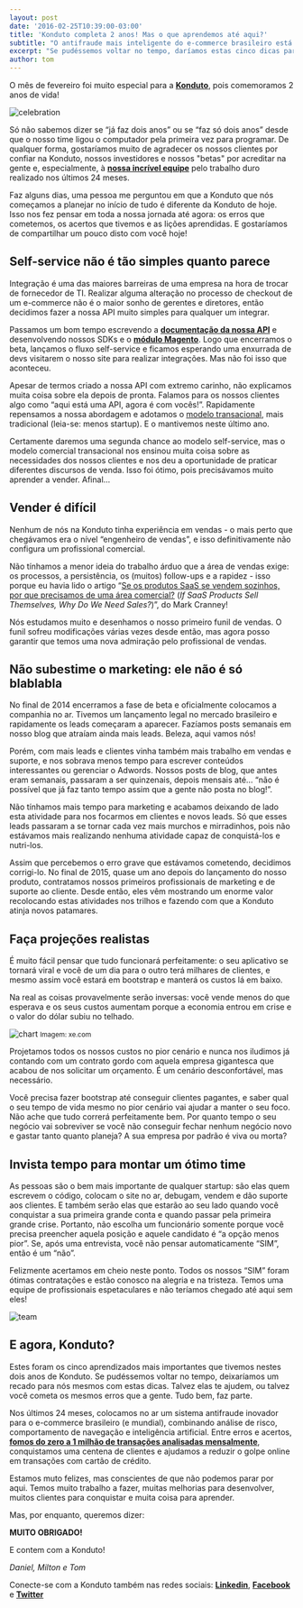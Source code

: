 ```yaml
---
layout: post
date: '2016-02-25T10:39:00-03:00'
title: 'Konduto completa 2 anos! Mas o que aprendemos até aqui?'
subtitle: "O antifraude mais inteligente do e-commerce brasileiro está comemorando dois anos de vida. "
excerpt: "Se pudéssemos voltar no tempo, daríamos estas cinco dicas para nós mesmos"
author: tom
---
```

O mês de fevereiro foi muito especial para a **[Konduto](https://www.konduto.com/?utm_source=konduto&utm_medium=blog&utm_campaign=conteudo-2a)**, pois comemoramos  2 anos de vida! 

![celebration](/images/160225-celebrate.gif)

Só não sabemos dizer se “já faz dois anos” ou se “faz só dois anos” desde que o nosso time ligou o computador pela primeira vez para programar. De qualquer forma, gostaríamos muito de agradecer os nossos clientes por confiar na Konduto, nossos investidores e nossos "betas" por acreditar na gente e, especialmente, à **[nossa incrível equipe](https://www.konduto.com/pt/about/?utm_source=konduto&utm_medium=blog&utm_campaign=conteudo-2a)** pelo trabalho duro realizado nos últimos 24 meses. 

Faz alguns dias, uma pessoa me perguntou em que a Konduto que nós começamos a planejar no início de tudo é diferente da Konduto de hoje. Isso nos fez pensar em toda a nossa jornada até agora: os erros que cometemos, os acertos que tivemos e as lições aprendidas. E gostaríamos de compartilhar um pouco disto com você hoje! 

## Self-service não é tão simples quanto parece

Integração é uma das maiores barreiras de uma empresa na hora de trocar de fornecedor de TI. Realizar alguma alteração no processo de checkout de um e-commerce não é o maior sonho de gerentes e diretores, então decidimos fazer a nossa API muito simples para qualquer um integrar.

Passamos um bom tempo escrevendo a **[documentação da nossa API](http://docs.konduto.com/?utm_source=konduto&utm_medium=blog&utm_campaign=conteudo-2a)** e desenvolvendo nossos SDKs e o **[módulo Magento](https://www.magentocommerce.com/magento-connect/konduto-fraud-detection-service.html)**. Logo que encerramos o beta, lançamos o fluxo self-service e ficamos esperando uma enxurrada de devs visitarem o nosso site para realizar integrações. Mas não foi isso que aconteceu. 

Apesar de termos criado a nossa API com extremo carinho, não explicamos muita coisa sobre ela depois de pronta. Falamos para os nossos clientes algo como “aqui está uma API, agora é com vocês!”. Rapidamente repensamos a nossa abordagem e adotamos o [modelo transacional](http://chaotic-flow.com/saas-startup-strategy-three-saas-sales-models/), mais tradicional (leia-se: menos startup). E o mantivemos neste último ano. 

Certamente daremos uma segunda chance ao modelo self-service, mas o modelo comercial transacional nos ensinou muita coisa sobre as necessidades dos nossos clientes e nos deu a oportunidade de praticar diferentes discursos de venda. Isso foi ótimo, pois precisávamos muito aprender a vender. Afinal… 

## Vender é difícil

Nenhum de nós na Konduto tinha experiência em vendas - o mais perto que chegávamos era o nível “engenheiro de vendas”, e isso definitivamente não configura um profissional comercial.

Não tínhamos a menor ideia do trabalho árduo que a área de vendas exige: os processos, a persistência, os (muitos) follow-ups e a rapidez - isso porque eu havia lido o artigo “[Se os produtos SaaS se vendem sozinhos, por que precisamos de uma área comercial?](http://a16z.com/2014/05/30/selling-saas-products-dont-sell-themselves/) (*If SaaS Products Sell Themselves, Why Do We Need Sales?*)”, do Mark Cranney! 

Nós estudamos muito e desenhamos o nosso primeiro funil de vendas. O funil sofreu modificações várias vezes desde então, mas agora posso garantir que temos uma nova admiração pelo profissional de vendas. 

## Não subestime o marketing: ele não é só blablabla

No final de 2014 encerramos a fase de beta e oficialmente colocamos a companhia no ar. Tivemos um lançamento legal no mercado brasileiro e rapidamente os leads começaram a aparecer. Fazíamos posts semanais em nosso blog que atraíam ainda mais leads. Beleza, aqui vamos nós!

Porém, com mais leads e clientes vinha também mais trabalho em vendas e suporte, e nos sobrava menos tempo para escrever conteúdos interessantes ou gerenciar o Adwords. Nossos posts de blog, que antes eram semanais, passaram a ser quinzenais, depois mensais até… “não é possível que já faz tanto tempo assim que a gente não posta no blog!”. 

Não tínhamos mais tempo para marketing e acabamos deixando de lado esta atividade para nos focarmos em clientes e novos leads. Só que esses leads passaram a se tornar cada vez mais murchos e mirradinhos, pois não estávamos mais realizando nenhuma atividade capaz de conquistá-los e nutri-los. 

Assim que percebemos o erro grave que estávamos cometendo, decidimos corrigi-lo. No final de 2015, quase um ano depois do lançamento do nosso produto, contratamos nossos primeiros profissionais de marketing e de suporte ao cliente. Desde então, eles vêm mostrando um enorme valor recolocando estas atividades nos trilhos e fazendo com que a Konduto atinja novos patamares. 

## Faça projeções realistas

É muito fácil pensar que tudo funcionará perfeitamente: o seu aplicativo se tornará viral e você de um dia para o outro terá milhares de clientes, e mesmo assim você estará em bootstrap e manterá os custos lá em baixo. 

Na real as coisas provavelmente serão inversas: você vende menos do que esperava e os seus custos aumentam porque a economia entrou em crise e o valor do dólar subiu no telhado. 

![chart](/images/160225-brl-usd-chart.PNG)
<small>Imagem: xe.com</small>

Projetamos todos os nossos custos no pior cenário e nunca nos iludimos já contando com um contrato gordo com aquela empresa gigantesca que acabou de nos solicitar um orçamento. É um cenário desconfortável, mas necessário. 

Você precisa fazer bootstrap até conseguir clientes pagantes, e saber qual o seu tempo de vida mesmo no pior cenário vai ajudar a manter o seu foco. Não ache que tudo correrá perfeitamente bem. Por quanto tempo o seu negócio vai sobreviver se você não conseguir fechar nenhum negócio novo e gastar tanto quanto planeja? A sua empresa por padrão é viva ou morta?

## Invista tempo para montar um ótimo time

As pessoas são o bem mais importante de qualquer startup: são elas quem escrevem o código, colocam o site no ar, debugam, vendem e dão suporte aos clientes. E também serão elas que estarão ao seu lado quando você conquistar a sua primeira grande conta e quando passar pela primeira grande crise. Portanto, não escolha um funcionário somente porque você precisa preencher aquela posição e aquele candidato é “a opção menos pior”. Se, após uma entrevista, você não pensar automaticamente “SIM”, então é um “não”. 

Felizmente acertamos em cheio neste ponto. Todos os nossos “SIM” foram ótimas contratações e estão conosco na alegria e na tristeza. Temos uma equipe de profissionais espetaculares e não teríamos chegado até aqui sem eles! 

![team](/images/160225-team-kdt.png)


## E agora, Konduto?

Estes foram os cinco aprendizados mais importantes que tivemos nestes dois anos de Konduto. Se pudéssemos voltar no tempo, deixaríamos um recado para nós mesmos com estas dicas. Talvez elas te ajudem, ou talvez você cometa os mesmos erros que a gente. Tudo bem, faz parte. 

Nos últimos 24 meses, colocamos no ar um sistema antifraude inovador para o e-commerce brasileiro (e mundial), combinando análise de risco, comportamento de navegação e inteligência artificial. Entre erros e acertos, **[fomos do zero a 1 milhão de transações analisadas mensalmente](http://startupi.com.br/2016/01/konduto-contabiliza-um-milhao-de-transacoes-analisadas-e-cresce-50-vezes-no-segundo-ano-de-operacoes/)**, conquistamos uma centena de clientes e ajudamos a reduzir o golpe online em transações com cartão de crédito.

Estamos muto felizes, mas conscientes de que não podemos parar por aqui. Temos muito trabalho a fazer, muitas melhorias para desenvolver, muitos clientes para conquistar e muita coisa para aprender. 

Mas, por enquanto, queremos dizer: 

**MUITO OBRIGADO!**  

E contem com a Konduto! 

*Daniel, Milton e Tom*

Conecte-se com a Konduto também nas redes sociais: **[Linkedin](https://www.linkedin.com/company/konduto)**, **[Facebook](https://www.facebook.com/konduto)** e **[Twitter](https://twitter.com/KondutoBR)**  




